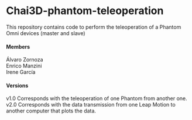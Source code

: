 # Chai3D-phantom-teleoperation

This repository contains code to perform the teleoperation of a Phantom Omni devices (master and slave)


#### Members  
Álvaro Zornoza  
Enrico Manzini  
Irene García

#### Versions 
v1.0 Corresponds with the teleoperation of one Phantom from another one.  
v2.0 Corresponds with the data transmission from one Leap Motion to another computer that plots the data.

